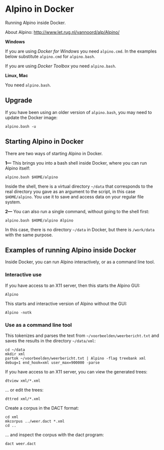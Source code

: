 # Alpino in Docker #

Running Alpino inside Docker.

About Alpino: http://www.let.rug.nl/vannoord/alp/Alpino/

**Windows**

If you are using *Docker for Windows* you need `alpino.cmd`.
In the examples below substitute `alpino.cmd` for `alpino.bash`.

If you are using *Docker Toolbox* you need `alpino.bash`.

**Linux, Mac**

You need `alpino.bash`.


## Upgrade ##

If you have been using an older version of `alpino.bash`, you may need
to update the Docker image:

    alpino.bash -u


## Starting Alpino in Docker ##

There are two ways of starting Alpino in Docker.

**1—** This brings you into a bash shell inside Docker, where you can run
Alpino itself:

    alpino.bash $HOME/alpino

Inside the shell, there is a virtual directory `~/data` that corresponds
to the real directory you gave as an argument to the script, in this
case `$HOME/alpino`. You use it to save and access data on your regular
file system.

**2—** You can also run a single command, without going to the shell first:

    alpino.bash $HOME/alpino Alpino

In this case, there is no directory `~/data` in Docker, but there is
`/work/data` with the same purpose.


## Examples of running Alpino inside Docker ##

Inside Docker, you can run Alpino interactively, or as a command line
tool.


### Interactive use ###

If you have access to an X11 server, then this starts the Alpino GUI:

    Alpino


This starts and interactive version of Alpino without the GUI:

    Alpino -notk


### Use as a command line tool ###

This tokenizes and parses the text from `~/voorbeelden/weerbericht.txt`
and saves the results in the directory `~/data/xml`:

    cd ~/data
    mkdir xml
    partok ~/voorbeelden/weerbericht.txt | Alpino -flag treebank xml debug=1 end_hook=xml user_max=900000 -parse

If you have access to an X11 server, you can view the generated trees:

    dtview xml/*.xml

... or edit the trees:

    dttred xml/*.xml

Create a corpus in the DACT format:

    cd xml
    mkcorpus ../weer.dact *.xml
    cd ..

... and inspect the corpus with the dact program:

    dact weer.dact

